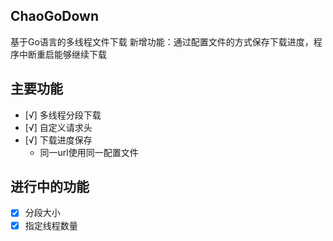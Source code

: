 ## ChaoGoDown
基于Go语言的多线程文件下载
新增功能：通过配置文件的方式保存下载进度，程序中断重启能够继续下载

## 主要功能
- [√] 多线程分段下载
- [√] 自定义请求头
- [√] 下载进度保存
    - 同一url使用同一配置文件
    
## 进行中的功能
- [X] 分段大小
- [X] 指定线程数量